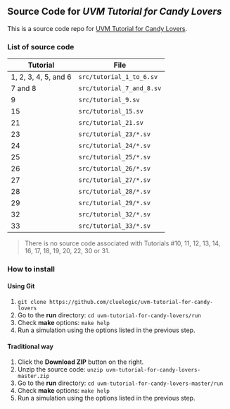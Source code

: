 ## Source Code for *UVM Tutorial for Candy Lovers*
This is a source code repo for [UVM Tutorial for Candy Lovers](http://cluelogic.com/).

### List of source code
| Tutorial             | File                      |
| -------------------- | ------------------------- | 
| 1, 2, 3, 4, 5, and 6 | `src/tutorial_1_to_6.sv`  | 
| 7 and 8              | `src/tutorial_7_and_8.sv` | 
| 9                    | `src/tutorial_9.sv`       | 
| 15                   | `src/tutorial_15.sv`      | 
| 21                   | `src/tutorial_21.sv`      | 
| 23                   | `src/tutorial_23/*.sv`    | 
| 24                   | `src/tutorial_24/*.sv`    | 
| 25                   | `src/tutorial_25/*.sv`    | 
| 26                   | `src/tutorial_26/*.sv`    | 
| 27                   | `src/tutorial_27/*.sv`    | 
| 28                   | `src/tutorial_28/*.sv`    | 
| 29                   | `src/tutorial_29/*.sv`    | 
| 32                   | `src/tutorial_32/*.sv`    | 
| 33                   | `src/tutorial_33/*.sv`    | 

> There is no source code associated with Tutorials #10, 11, 12, 13, 14, 16, 17, 18, 19, 20, 22, 30 or 31.

### How to install
#### Using Git
1. `git clone https://github.com/cluelogic/uvm-tutorial-for-candy-lovers`
2. Go to the **run** directory: `cd uvm-tutorial-for-candy-lovers/run`
3. Check **make** options: `make help`
4. Run a simulation using the options listed in the previous step.

#### Traditional way
1. Click the **Download ZIP** button on the right.
2. Unzip the source code: `unzip uvm-tutorial-for-candy-lovers-master.zip`
3. Go to the **run** directory: `cd uvm-tutorial-for-candy-lovers-master/run`
4. Check **make** options: `make help`
5. Run a simulation using the options listed in the previous step.
